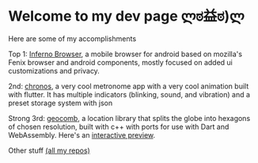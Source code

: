 # Welcome to my dev page ლಠ益ಠ)ლ

Here are some of my accomplishments

Top 1: [Inferno Browser](https://github.com/shmibblez/Inferno), a mobile browser for android based on mozilla's Fenix browser and android components, mostly focused on added ui customizations and privacy.

2nd: [chronos](https://github.com/shmibblez/chronos), a very cool metronome app with a very cool animation built with flutter. It has multiple indicators (blinking, sound, and vibration) and a preset storage system with json

Strong 3rd: [geocomb](https://github.com/shmibblez/geocomb-cpp), a location library that splits the globe into hexagons of chosen resolution, built with c++ with ports for use with Dart and WebAssembly. Here's an [interactive preview](https://codesandbox.io/p/sandbox/hex-map-dev-z0qc0?file=%2Fsrc%2Fsketch.ts%3A49%2C24).

Other stuff [(all my repos)](https://github.com/shmibblez?tab=repositories)
